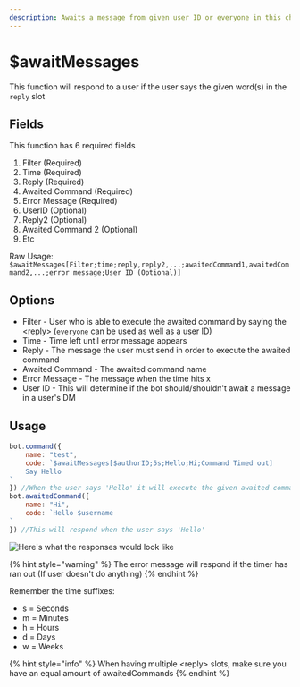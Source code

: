 ```yaml
---
description: Awaits a message from given user ID or everyone in this channel.
---
```


# $awaitMessages

This function will respond to a user if the user says the given word\(s\) in the `reply` slot

## Fields

This function has 6 required fields

1. Filter \(Required\)
2. Time \(Required\)
3. Reply \(Required\)
4. Awaited Command \(Required\)
5. Error Message \(Required\)
6. UserID \(Optional\)
7. Reply2 \(Optional\)
8. Awaited Command 2 \(Optional\)
9. Etc

Raw Usage: `$awaitMessages[Filter;time;reply,reply2,...;awaitedCommand1,awaitedCommand2,...;error message;User ID (Optional)]`

## Options

* Filter - User who is able to execute the awaited command by saying the &lt;reply&gt; \(`everyone` can be used as well as a user ID\)
* Time - Time left until error message appears
* Reply - The message the user must send in order to execute the awaited command
* Awaited Command - The awaited command name
* Error Message - The message when the time hits x
* User ID - This will determine if the bot should/shouldn't await a message in a user's DM

## Usage

```javascript
bot.command({
    name: "test",
    code: `$awaitMessages[$authorID;5s;Hello;Hi;Command Timed out] 
    Say Hello
`
}) //When the user says 'Hello' it will execute the given awaited command name
bot.awaitedCommand({
    name: "Hi",
    code: `Hello $username
`
}) //This will respond when the user says 'Hello'
```

![Here&apos;s what the responses would look like](../.gitbook/assets/image%20%2821%29%20%281%29%20%281%29%20%281%29%20%282%29%20%283%29%20%283%29%20%281%29.png)

{% hint style="warning" %}
The error message will respond if the timer has ran out \(If user doesn't do anything\)
{% endhint %}

Remember the time suffixes:

* s = Seconds
* m = Minutes
* h = Hours
* d = Days
* w = Weeks

{% hint style="info" %}
When having multiple &lt;reply&gt; slots, make sure you have an equal amount of awaitedCommands
{% endhint %}

